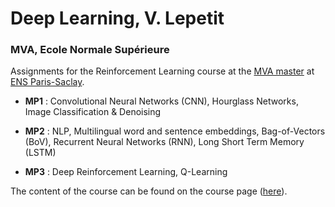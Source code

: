 # Deep Learning, V. Lepetit
### MVA, Ecole Normale Supérieure

Assignments for the Reinforcement Learning course at the [MVA master](http://math.ens-paris-saclay.fr/version-francaise/formations/master-mva/)
at [ENS Paris-Saclay](http://www.ens-cachan.fr/en).

- **MP1** : Convolutional Neural Networks (CNN), Hourglass Networks, Image Classification & Denoising

- **MP2** : NLP, Multilingual word and sentence embeddings, Bag-of-Vectors (BoV), Recurrent Neural Networks (RNN), Long Short Term Memory (LSTM)

- **MP3** : Deep Reinforcement Learning, Q-Learning

The content of the course can be found on the course page ([here](https://www.labri.fr/perso/vlepetit/deep_learning_mva.php)).
